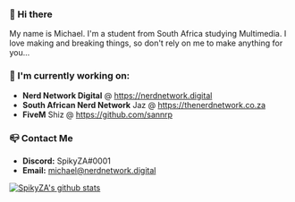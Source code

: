 ### 👋 Hi there
My name is Michael. I'm a student from South Africa studying Multimedia. I love making and breaking things, so don't rely on me to make anything for you...

### 🔭 I'm currently working on:  
- **Nerd Network Digital** @ https://nerdnetwork.digital
- **South African Nerd Network** Jaz @ https://thenerdnetwork.co.za
- **FiveM** Shiz @ https://github.com/sannrp

### 📪 Contact Me
- **Discord:** SpikyZA#0001
- **Email:** michael@nerdnetwork.digital

[![SpikyZA's github stats](https://github-readme-stats.vercel.app/api?username=spikyza)](https://github.com/anuraghazra/github-readme-stats)
